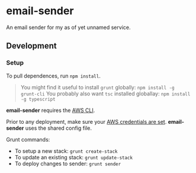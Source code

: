 # email-sender
An email sender for my as of yet unnamed service.

## Development

### Setup

To pull dependences, run `npm install`.

> You might find it useful to install `grunt` globally: `npm install -g grunt-cli`
> You probably also want `tsc` installed globallay: `npm install -g typescript`

**email-sender** requires the [AWS CLI](https://aws.amazon.com/cli/).

Prior to any deployment, make sure your [AWS credentials are set](https://docs.aws.amazon.com/sdk-for-javascript/v3/developer-guide/loading-node-credentials-shared.html). **email-sender** uses the shared config file.

Grunt commands:

- To setup a new stack: `grunt create-stack`
- To update an existing stack: `grunt update-stack`
- To deploy changes to sender: `grunt sender`
